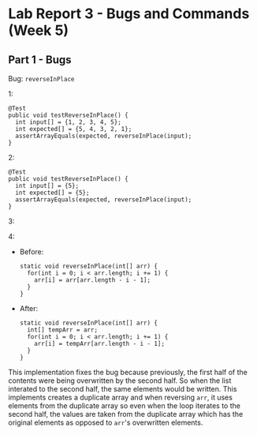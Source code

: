 # Lab Report 3 - Bugs and Commands (Week 5)
## Part 1 - Bugs
Bug: `reverseInPlace`

1:
```
@Test 
public void testReverseInPlace() {
  int input[] = {1, 2, 3, 4, 5};
  int expected[] = {5, 4, 3, 2, 1};
  assertArrayEquals(expected, reverseInPlace(input);
}
```
2:
```
@Test 
public void testReverseInPlace() {
  int input[] = {5};
  int expected[] = {5};
  assertArrayEquals(expected, reverseInPlace(input);
}
```
3:

4: 
- Before:
  ```
  static void reverseInPlace(int[] arr) {
    for(int i = 0; i < arr.length; i += 1) {
      arr[i] = arr[arr.length - i - 1];
    }
  }
  ```
- After:
  ```
  static void reverseInPlace(int[] arr) {
    int[] tempArr = arr;
    for(int i = 0; i < arr.length; i += 1) {
      arr[i] = tempArr[arr.length - i - 1];
    }
  }
  ```
This implementation fixes the bug because previously, the first half of the contents were being overwritten by the second half. So when the list interated to the second half, the same elements would be written. This implements creates a duplicate array and when reversing `arr`, it uses elements from the duplicate array so even when the loop iterates to the second half, the values are taken from the duplicate array which has the original elements as opposed to `arr`'s overwritten elements.
